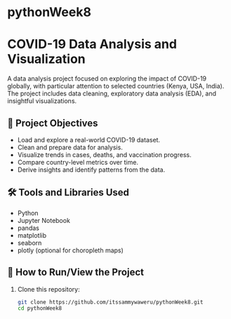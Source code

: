 # pythonWeek8

# COVID-19 Data Analysis and Visualization

A data analysis project focused on exploring the impact of COVID-19 globally, with particular attention to selected countries (Kenya, USA, India). The project includes data cleaning, exploratory data analysis (EDA), and insightful visualizations.

## 🎯 Project Objectives

- Load and explore a real-world COVID-19 dataset.
- Clean and prepare data for analysis.
- Visualize trends in cases, deaths, and vaccination progress.
- Compare country-level metrics over time.
- Derive insights and identify patterns from the data.

## 🛠️ Tools and Libraries Used

- Python
- Jupyter Notebook
- pandas
- matplotlib
- seaborn
- plotly (optional for choropleth maps)

## 🚀 How to Run/View the Project

1. Clone this repository:
   ```bash
   git clone https://github.com/itssammywaweru/pythonWeek8.git
   cd pythonWeek8

